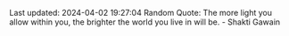 Last updated: 2024-04-02 19:27:04
Random Quote: The more light you allow within you, the brighter the world you live in will be. - Shakti Gawain